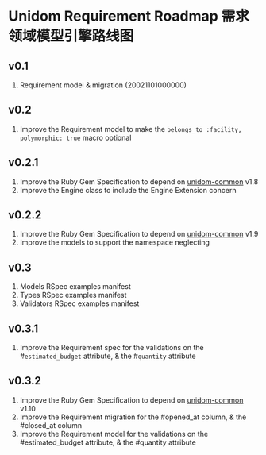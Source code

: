 # Unidom Requirement Roadmap 需求领域模型引擎路线图

## v0.1
1. Requirement model & migration (20021101000000)

## v0.2
1. Improve the Requirement model to make the ``belongs_to :facility, polymorphic: true`` macro optional

## v0.2.1
1. Improve the Ruby Gem Specification to depend on [unidom-common](https://github.com/topbitdu/unidom-common) v1.8
2. Improve the Engine class to include the Engine Extension concern

## v0.2.2
1. Improve the Ruby Gem Specification to depend on [unidom-common](https://github.com/topbitdu/unidom-common) v1.9
2. Improve the models to support the namespace neglecting

## v0.3
1. Models RSpec examples manifest
2. Types RSpec examples manifest
3. Validators RSpec examples manifest

## v0.3.1
1. Improve the Requirement spec for the validations on the #``estimated_budget`` attribute, & the #``quantity`` attribute

## v0.3.2
1. Improve the Ruby Gem Specification to depend on [unidom-common](https://github.com/topbitdu/unidom-common) v1.10
2. Improve the Requirement migration for the #opened_at column, & the #closed_at column
3. Improve the Requirement model for the validations on the #estimated_budget attribute, & the #quantity attribute
